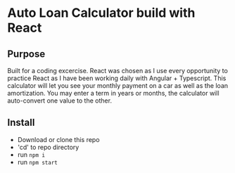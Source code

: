 # Auto Loan Calculator build with React

## Purpose
Built for a coding excercise. React was chosen as I use every opportunity to practice React as I have been working daily with Angular + Typescript.
This calculator will let you see your monthly payment on a car as well as the loan amortization. You may enter a term in years or months, the calculator will auto-convert one value to the other.

## Install
- Download or clone this repo
- 'cd' to repo directory
- run `npm i`
- run `npm start`